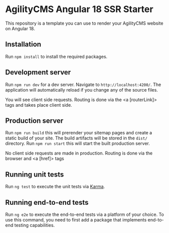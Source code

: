 # AgilityCMS Angular 18 SSR Starter
This repository is a template you can use to render your AgilityCMS website on Angular 18. 

## Installation
Run `npm install` to install the required packages.

## Development server

Run `npm run dev` for a dev server. Navigate to `http://localhost:4200/`. The application will automatically reload if you change any of the source files.

You will see client side requests. Routing is done via the <a [routerLink]> tags and takes place client side.

## Production server
Run `npm run build` this will prerender your sitemap pages and create a static build of your site. The build artifacts will be stored in the `dist/` directory.
Run `npm run start` this will start the built production server. 

No client side requests are made in production. Routing is done via the browser and <a [href]> tags

## Running unit tests

Run `ng test` to execute the unit tests via [Karma](https://karma-runner.github.io).

## Running end-to-end tests

Run `ng e2e` to execute the end-to-end tests via a platform of your choice. To use this command, you need to first add a package that implements end-to-end testing capabilities.
